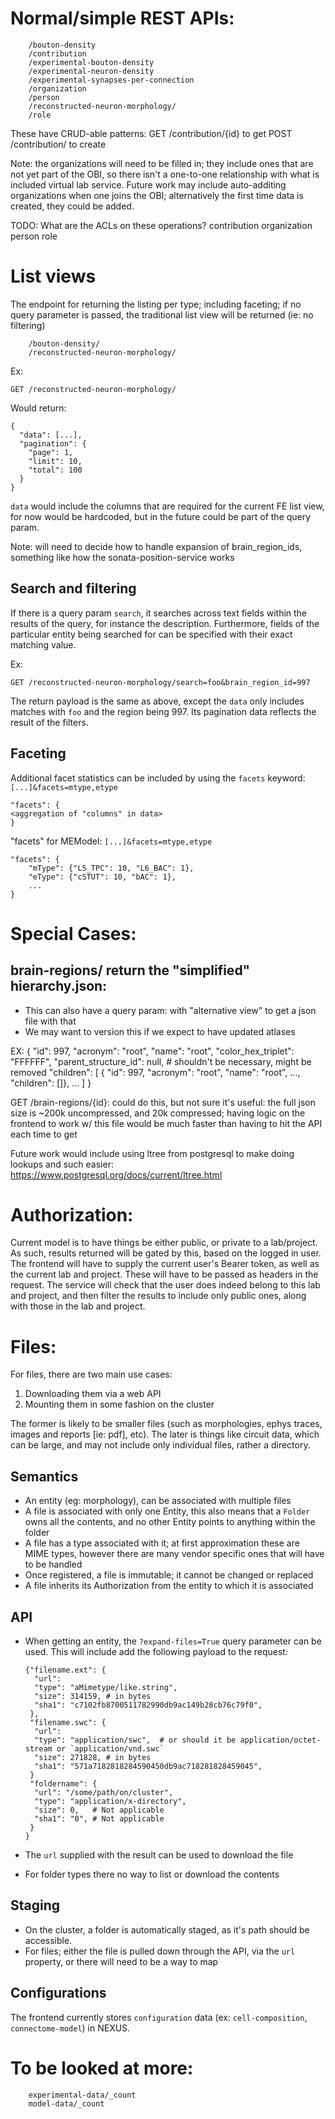 
# Normal/simple REST APIs:
```
    /bouton-density
    /contribution
    /experimental-bouton-density
    /experimental-neuron-density
    /experimental-synapses-per-connection
    /organization
    /person
    /reconstructed-neuron-morphology/
    /role
```

These have CRUD-able patterns:
    GET /contribution/{id} to get
    POST /contribution/ to create


Note: the organizations will need to be filled in; they include ones that are not yet part of the OBI, so there isn't a one-to-one relationship with what is included virtual lab service.
Future work may include auto-additing organizations when one joins the OBI; alternatively the first time data is created, they could be added.

TODO:
    What are the ACLs on these operations?
        contribution
        organization
        person
        role

# List views
The endpoint for returning the listing per type; including faceting; if no query parameter is passed, the traditional list view will be returned (ie: no filtering)
```
    /bouton-density/
    /reconstructed-neuron-morphology/
```

Ex:
```
GET /reconstructed-neuron-morphology/
```

Would return:
```
{
  "data": [...],
  "pagination": {
    "page": 1,
    "limit": 10,
    "total": 100
  }
}
```
`data` would include the columns that are required for the current FE list view, for now would be hardcoded, but in the future could be part of the query param.

Note:
will need to decide how to handle expansion of brain_region_ids, something like how the sonata-position-service works

## Search and filtering

If there is a query param `search`, it searches across text fields within the results of the query, for instance the description.
Furthermore, fields of the particular entity being searched for can be specified with their exact matching value.

Ex:
```
GET /reconstructed-neuron-morphology/search=foo&brain_region_id=997
```

The return payload is the same as above, except the `data` only includes matches with `foo` and the region being 997.
Its pagination data reflects the result of the filters.

## Faceting

Additional facet statistics can be included by using the `facets` keyword: `[...]&facets=mtype,etype`

```
"facets": {
<aggregation of "columns" in data>
}
```

"facets" for MEModel: `[...]&facets=mtype,etype`
```
"facets": {
    "mType": {"L5_TPC": 10, "L6_BAC": 1},
    "eType": {"cSTUT": 10, "bAC": 1},
    ...
}
```
    
# Special Cases:

## brain-regions/ return the "simplified" hierarchy.json:

* This can also have a query param: with "alternative view" to get a json file with that
* We may want to version this if we expect to have updated atlases

EX:
    {
         "id": 997,
         "acronym": "root",
         "name": "root",
         "color_hex_triplet": "FFFFFF",
         "parent_structure_id": null,            # shouldn't be necessary, might be removed
         "children": [
              { "id": 997, "acronym": "root", "name": "root", ..., "children": []},
              ...
         ]
    }

GET /brain-regions/{id}: could do this, but not sure it's useful: the full
    json size is ~200k uncompressed, and 20k compressed; having logic on the
    frontend to work w/ this file would be much faster than having to hit the
    API each time to get 

Future work would include using ltree from postgresql to make doing lookups and such easier: https://www.postgresql.org/docs/current/ltree.html 


# Authorization:
Current model is to have things be either public, or private to a lab/project.
As such, results returned will be gated by this, based on the logged in user.
The frontend will have to supply the current user's Bearer token, as well as the current lab and project.
These will have to be passed as headers in the request.
The service will check that the user does indeed belong to this lab and project, and then filter the results to include only public ones, along with those in the lab and project.


# Files:

For files, there are two main use cases:
1) Downloading them via a web API
2) Mounting them in some fashion on the cluster

The former is likely to be smaller files (such as morphologies, ephys traces, images and reports \[ie: pdf\], etc).
The later is things like circuit data, which can be large, and may not include only individual files, rather a directory.

## Semantics

* An entity (eg: morphology), can be associated with multiple files
* A file is associated with only one Entity, this also means that a `Folder` owns all the contents, and no other Entity points to anything within the folder
* A file has a type associated with it; at first approximation these are MIME types, however there are many vendor specific ones that will have to be handled
* Once registered, a file is immutable; it cannot be changed or replaced
* A file inherits its Authorization from the entity to which it is associated

## API
* When getting an entity, the `?expand-files=True` query parameter can be used.
  This will include add the following payload to the request:
  ```
  {"filename.ext": {
    "url": 
    "type": "aMimetype/like.string",
    "size": 314159, # in bytes
    "sha1": "c7102fb8700511782990db9ac149b28cb76c79f0",
   },
   "filename.swc": {
    "url": 
    "type": "application/swc",  # or should it be application/octet-stream or `application/vnd.swc`
    "size": 271828, # in bytes
    "sha1": "571a7182818284590450db9ac718281828459045",
   }
   "foldername": {
    "url": "/some/path/on/cluster",
    "type": "application/x-directory",
    "size": 0,   # Not applicable
    "sha1": "0", # Not applicable
   }
  }
  ```

* The `url` supplied with the result can be used to download the file
* For folder types there no way to list or download the contents

## Staging
* On the cluster, a folder is automatically staged, as it's path should be accessible.
* For files; either the file is pulled down through the API, via the `url` property, or there will need to be a way to map

## Configurations

The frontend currently stores `configuration` data (ex: `cell-composition`, `connectome-model`) in NEXUS.


# To be looked at more:
```
    experimental-data/_count
    model-data/_count
```
